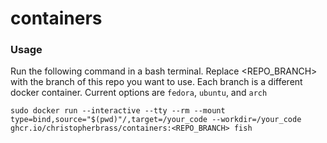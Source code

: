 # containers

### Usage

Run the following command in a bash terminal. Replace <REPO_BRANCH> with the branch of this repo you want to use. Each branch is a different docker container. Current options are `fedora`, `ubuntu`, and `arch`

```
sudo docker run --interactive --tty --rm --mount type=bind,source="$(pwd)"/,target=/your_code --workdir=/your_code ghcr.io/christopherbrass/containers:<REPO_BRANCH> fish
```
